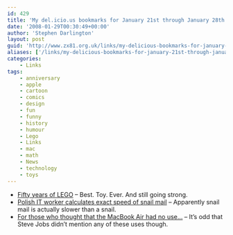 ```yaml
---
id: 429
title: 'My del.icio.us bookmarks for January 21st through January 28th'
date: '2008-01-29T00:30:49+00:00'
author: 'Stephen Darlington'
layout: post
guid: 'http://www.zx81.org.uk/links/my-delicious-bookmarks-for-january-21st-through-january-28th.html'
aliases: ['/links/my-delicious-bookmarks-for-january-21st-through-january-28th.html']
categories:
    - Links
tags:
    - anniversary
    - apple
    - cartoon
    - comics
    - design
    - fun
    - funny
    - history
    - humour
    - Lego
    - Links
    - mac
    - math
    - News
    - technology
    - toys
---
```


- [Fifty years of LEGO](http://gizmodo.com/349509/lego-brick-timeline-50-years-of-building-frenzy-and-curiosities) – Best. Toy. Ever. And still going strong.
- [Polish IT worker calculates exact speed of snail mail](http://www.theregister.co.uk/2008/01/25/snail_mail/) – Apparently snail mail is actually slower than a snail.
- [For those who thought that the MacBook Air had no use…](http://joyoftech.com/joyoftech/joyarchives/1059.html) – It’s odd that Steve Jobs didn’t mention any of these uses though.